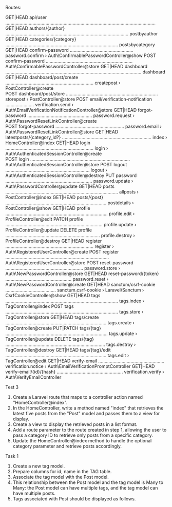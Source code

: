 
Routes:

  GET|HEAD        api/user .................................................................................................................... 
  GET|HEAD        authors/{author} ............................................................................................... postbyauthor
  GET|HEAD        categories/{category} ....................................................................................... postsbycategory
  GET|HEAD        confirm-password ................................................. password.confirm › Auth\ConfirmablePasswordController@show
  POST            confirm-password ................................................................... Auth\ConfirmablePasswordController@store
  GET|HEAD        dashboard ......................................................................................................... dashboard
  GET|HEAD        dashboard/post/create .................................................................... createpost › PostController@create  
  POST            dashboard/post/store ....................................................................... storepost › PostController@store
  POST            email/verification-notification ...................... verification.send › Auth\EmailVerificationNotificationController@store
  GET|HEAD        forgot-password .................................................. password.request › Auth\PasswordResetLinkController@create  
  POST            forgot-password ..................................................... password.email › Auth\PasswordResetLinkController@store
  GET|HEAD        latestposts/{category_id?} ..................................................................... index › HomeController@index
  GET|HEAD        login .................................................................... login › Auth\AuthenticatedSessionController@create  
  POST            login ............................................................................. Auth\AuthenticatedSessionController@store
  POST            logout ................................................................. logout › Auth\AuthenticatedSessionController@destroy
  PUT             password ................................................................... password.update › Auth\PasswordController@update
  GET|HEAD        posts ....................................................................................... allposts › PostController@index
  GET|HEAD        posts/{post} .............................................................................. postdetails › PostController@show
  GET|HEAD        profile ............................................................................... profile.edit › ProfileController@edit
  PATCH           profile ........................................................................... profile.update › ProfileController@update
  DELETE          profile ......................................................................... profile.destroy › ProfileController@destroy
  GET|HEAD        register .................................................................... register › Auth\RegisteredUserController@create
  POST            register ................................................................................ Auth\RegisteredUserController@store
  POST            reset-password ............................................................ password.store › Auth\NewPasswordController@store
  GET|HEAD        reset-password/{token} ................................................... password.reset › Auth\NewPasswordController@create
  GET|HEAD        sanctum/csrf-cookie ....................................... sanctum.csrf-cookie › Laravel\Sanctum › CsrfCookieController@show
  GET|HEAD        tags ....................................................................................... tags.index › TagController@index
  POST            tags ....................................................................................... tags.store › TagController@store
  GET|HEAD        tags/create .............................................................................. tags.create › TagController@create
  PUT|PATCH       tags/{tag} ............................................................................... tags.update › TagController@update
  DELETE          tags/{tag} ............................................................................. tags.destroy › TagController@destroy
  GET|HEAD        tags/{tag}/edit .............................................................................. tags.edit › TagController@edit
  GET|HEAD        verify-email ................................................... verification.notice › Auth\EmailVerificationPromptController
  GET|HEAD        verify-email/{id}/{hash} ................................................... verification.verify › Auth\VerifyEmailController








Test 3
1. Create a Laravel route that maps to a controller action named "HomeController@index".
2. In the HomeController, write a method named "index" that retrieves the latest five posts from the "Post" model and passes them to a view for display.
3. Create a view to display the retrieved posts in a list format.
4. Add a route parameter to the route created in step 1, allowing the user to pass a category ID to retrieve only posts from a specific category.
5. Update the HomeController@index method to handle the optional category parameter and retrieve posts accordingly.




Task 1
1. Create a new tag model.
2. Prepare columns for id, name in the TAG table.
3. Associate the tag model with the Post model.
4. This relationship between the Post model and the tag model is Many to Many: the Post model can have multiple tags, and the tag model can have multiple posts.
5. Tags associated with Post should be displayed as follows.